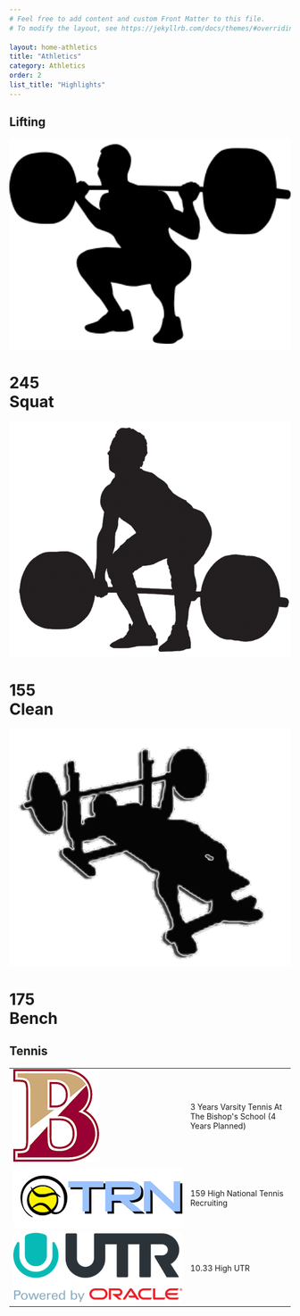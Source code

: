```yaml
---
# Feel free to add content and custom Front Matter to this file.
# To modify the layout, see https://jekyllrb.com/docs/themes/#overriding-theme-defaults

layout: home-athletics
title: "Athletics"
category: Athletics
order: 2
list_title: "Highlights"
---
```


<h2>Lifting</h2>
<div class="w3-row-padding w3-margin-bottom">
  <div class="w3-third">
    <div class="w3-container w3-blue paddingTop shadow">
      <div class="w3-left">
      <img class="liftIcon" src="/categories/athletics/assets/images/squat.png" alt="squat png"></div>
      <div class="w3-right">
        <h1>245 <br> Squat</h1>
        <!-- <h1>Squat</h1> -->
      </div>
      <div class="w3-clear"></div>
      <!-- <h2>Squat</h2> -->
    </div>
  </div>
  <div class="w3-third">
    <div class="w3-container w3-red paddingTop shadow">
      <div class="w3-left">
      <img class="liftIcon" src="/categories/athletics/assets/images/clean.png" alt="clean png"></div>
      <div class="w3-right">
        <h1>155 <br> Clean</h1>
        <!-- <h2>Clean</h2> -->
      </div>
      <div class="w3-clear"></div>
      <!-- <h2>Clean</h2> -->
    </div>
  </div>
  <div class="w3-third">
    <div class="w3-container w3-orange paddingTop shadow">
      <div class="w3-left">
      <img class="liftIcon" src="/categories/athletics/assets/images/bench.png" alt="bench png"></div>
      <div class="w3-right">
        <h1>175 <br> Bench</h1>
        <!-- <h2>Bench</h2> -->
      </div>
      <div class="w3-clear"></div>
      <!-- <h2>Bench</h2> -->
    </div>
  </div>
</div>

<h2>Tennis</h2>
<table class="w3-table w3-striped w3-white shadow noBorder">
  <tr class="noBorder">
    <td class="noBorder"><img class="firstIcon" src="/categories/athletics/assets/images/bishopsLogo.png"></td>
    <td class="noBorder">3 Years Varsity Tennis At The Bishop's School (4 Years Planned)</td>
  </tr>
  <tr class="noBorder">
    <td class="noBorder"><img class="firstIcon" src="/categories/athletics/assets/images/trnLogo.png"></td>
    <td class="noBorder">159 High National Tennis Recruiting</td>
  </tr>
  <tr class="noBorder">
    <td class="noBorder"><img class="firstIcon" src="/categories/athletics/assets/images/utrLogo.png"></td>
    <td class="noBorder">10.33 High UTR</td>
  </tr>
</table>
